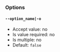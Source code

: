 ### Options

#### `--option_name|-o`

* Accept value: no
* Is value required: no
* Is multiple: no
* Default: `false`
